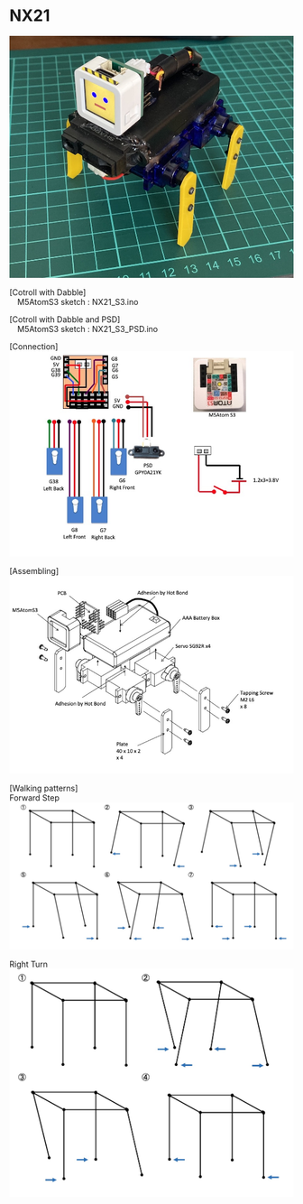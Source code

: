 # NX21
![image](NX21_01.jpeg)

[Cotroll with Dabble]  
&emsp;M5AtomS3 sketch : NX21_S3.ino  


[Cotroll with Dabble and PSD]  
&emsp;M5AtomS3 sketch : NX21_S3_PSD.ino  

[Connection]  
![image](NX21_connection.jpg)

[Assembling]  
![image](Assembling.jpg)

[Walking patterns]  
Forward Step  
![image](Forward_step.jpg)

Right Turn  
![image](Right_turn_step.jpg)
